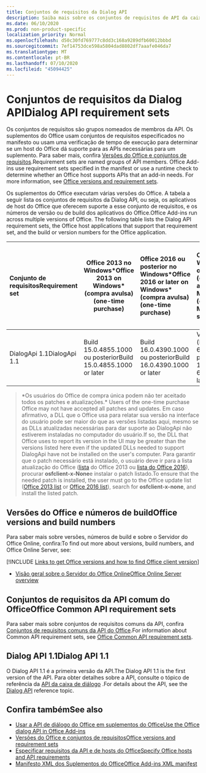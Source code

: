 ```yaml
---
title: Conjuntos de requisitos da Dialog API
description: Saiba mais sobre os conjuntos de requisitos de API da caixa de diálogo.
ms.date: 06/10/2020
ms.prod: non-product-specific
localization_priority: Normal
ms.openlocfilehash: d50c30fd769777c8dd3c168a9289dfb60012bbbd
ms.sourcegitcommit: 7ef14753dce598a5804dad8802df7aaafe046da7
ms.translationtype: MT
ms.contentlocale: pt-BR
ms.lasthandoff: 07/10/2020
ms.locfileid: "45094425"
---
```

# <a name="dialog-api-requirement-sets"></a><span data-ttu-id="3f67b-103">Conjuntos de requisitos da Dialog API</span><span class="sxs-lookup"><span data-stu-id="3f67b-103">Dialog API requirement sets</span></span>

<span data-ttu-id="3f67b-p101">Os conjuntos de requisitos são grupos nomeados de membros da API. Os suplementos do Office usam conjuntos de requisitos especificados no manifesto ou usam uma verificação de tempo de execução para determinar se um host do Office dá suporte para as APIs necessárias para um suplemento. Para saber mais, confira [Versões do Office e conjuntos de requisitos](../../develop/office-versions-and-requirement-sets.md).</span><span class="sxs-lookup"><span data-stu-id="3f67b-p101">Requirement sets are named groups of API members. Office Add-ins use requirement sets specified in the manifest or use a runtime check to determine whether an Office host supports APIs that an add-in needs. For more information, see [Office versions and requirement sets](../../develop/office-versions-and-requirement-sets.md).</span></span>

<span data-ttu-id="3f67b-p102">Os suplementos do Office executam várias versões do Office. A tabela a seguir lista os conjuntos de requisitos da Dialog API, ou seja, os aplicativos de host do Office que oferecem suporte a esse conjunto de requisitos, e os números de versão ou de build dos aplicativos do Office.</span><span class="sxs-lookup"><span data-stu-id="3f67b-p102">Office Add-ins run across multiple versions of Office. The following table lists the Dialog API requirement sets, the Office host applications that support that requirement set, and the build or version numbers for the Office application.</span></span>

|  <span data-ttu-id="3f67b-109">Conjunto de requisitos</span><span class="sxs-lookup"><span data-stu-id="3f67b-109">Requirement set</span></span>  | <span data-ttu-id="3f67b-110">Office 2013 no Windows\*</span><span class="sxs-lookup"><span data-stu-id="3f67b-110">Office 2013 on Windows\*</span></span><br><span data-ttu-id="3f67b-111">(compra avulsa)</span><span class="sxs-lookup"><span data-stu-id="3f67b-111">(one-time purchase)</span></span> | <span data-ttu-id="3f67b-112">Office 2016 ou posterior no Windows\*</span><span class="sxs-lookup"><span data-stu-id="3f67b-112">Office 2016 or later on Windows\*</span></span><br><span data-ttu-id="3f67b-113">(compra avulsa)</span><span class="sxs-lookup"><span data-stu-id="3f67b-113">(one-time purchase)</span></span>   | <span data-ttu-id="3f67b-114">Office no Windows</span><span class="sxs-lookup"><span data-stu-id="3f67b-114">Office on Windows</span></span><br><span data-ttu-id="3f67b-115">(conectado à assinatura do Microsoft 365)</span><span class="sxs-lookup"><span data-stu-id="3f67b-115">(connected to Microsoft 365 subscription)</span></span> |  <span data-ttu-id="3f67b-116">Office no iPad</span><span class="sxs-lookup"><span data-stu-id="3f67b-116">Office on iPad</span></span><br><span data-ttu-id="3f67b-117">(conectado à assinatura do Microsoft 365)</span><span class="sxs-lookup"><span data-stu-id="3f67b-117">(connected to Microsoft 365 subscription)</span></span>  |  <span data-ttu-id="3f67b-118">Office no Mac</span><span class="sxs-lookup"><span data-stu-id="3f67b-118">Office on Mac</span></span><br><span data-ttu-id="3f67b-119">(conectado à assinatura do Microsoft 365)</span><span class="sxs-lookup"><span data-stu-id="3f67b-119">(connected to Microsoft 365 subscription)</span></span>  | <span data-ttu-id="3f67b-120">Office na Web</span><span class="sxs-lookup"><span data-stu-id="3f67b-120">Office on the web</span></span>  |  <span data-ttu-id="3f67b-121">Servidor do Office Online</span><span class="sxs-lookup"><span data-stu-id="3f67b-121">Office Online Server</span></span>  |
|:-----|-----|:-----|:-----|:-----|:-----|:-----|:-----|
| <span data-ttu-id="3f67b-122">DialogApi 1.1</span><span class="sxs-lookup"><span data-stu-id="3f67b-122">DialogApi 1.1</span></span>  | <span data-ttu-id="3f67b-123">Build 15.0.4855.1000 ou posterior</span><span class="sxs-lookup"><span data-stu-id="3f67b-123">Build 15.0.4855.1000 or later</span></span> | <span data-ttu-id="3f67b-124">Build 16.0.4390.1000 ou posterior</span><span class="sxs-lookup"><span data-stu-id="3f67b-124">Build 16.0.4390.1000 or later</span></span> | <span data-ttu-id="3f67b-125">Versão 1602 (build 6741.0000) ou posterior</span><span class="sxs-lookup"><span data-stu-id="3f67b-125">Version 1602 (Build 6741.0000) or later</span></span> | <span data-ttu-id="3f67b-126">1.22 ou posterior</span><span class="sxs-lookup"><span data-stu-id="3f67b-126">1.22 or later</span></span> | <span data-ttu-id="3f67b-127">15.20 ou posterior</span><span class="sxs-lookup"><span data-stu-id="3f67b-127">15.20 or later</span></span>| <span data-ttu-id="3f67b-128">Janeiro de 2017</span><span class="sxs-lookup"><span data-stu-id="3f67b-128">January 2017</span></span> | <span data-ttu-id="3f67b-129">Versão 1608 (build 7601.6800) ou posterior</span><span class="sxs-lookup"><span data-stu-id="3f67b-129">Version 1608 (Build 7601.6800) or later</span></span>|

><span data-ttu-id="3f67b-130">\*Os usuários do Office de compra única podem não ter aceitado todos os patches e atualizações.</span><span class="sxs-lookup"><span data-stu-id="3f67b-130">\* Users of the one-time purchase Office may not have accepted all patches and updates.</span></span> <span data-ttu-id="3f67b-131">Em caso afirmativo, a DLL que o Office usa para relatar sua versão na interface do usuário pode ser maior do que as versões listadas aqui, mesmo se as DLLs atualizadas necessárias para dar suporte ao DialogApi não estiverem instaladas no computador do usuário.</span><span class="sxs-lookup"><span data-stu-id="3f67b-131">If so, the DLL that Office uses to report its version in the UI may be greater than the versions listed here even if the updated DLLs needed to support DialogApi have not be installed on the user's computer.</span></span> <span data-ttu-id="3f67b-132">Para garantir que o patch necessário está instalado, o usuário deve ir para a lista atualização do Office ([lista](/officeupdates/msp-files-office-2013) do Office 2013 ou [lista do Office 2016](/officeupdates/msp-files-office-2016)), procurar **osfclient-x-None**e instalar o patch listado.</span><span class="sxs-lookup"><span data-stu-id="3f67b-132">To ensure that the needed patch is installed, the user must go to the Office update list ([Office 2013 list](/officeupdates/msp-files-office-2013) or [Office 2016 list](/officeupdates/msp-files-office-2016)), search for **osfclient-x-none**, and install the listed patch.</span></span>

## <a name="office-versions-and-build-numbers"></a><span data-ttu-id="3f67b-133">Versões do Office e números de build</span><span class="sxs-lookup"><span data-stu-id="3f67b-133">Office versions and build numbers</span></span>

<span data-ttu-id="3f67b-134">Para saber mais sobre versões, números de build e sobre o Servidor do Office Online, confira:</span><span class="sxs-lookup"><span data-stu-id="3f67b-134">To find out more about versions, build numbers, and Office Online Server, see:</span></span>

[!INCLUDE [Links to get Office versions and how to find Office client version](../../includes/links-get-office-versions-builds.md)]
- [<span data-ttu-id="3f67b-135">Visão geral sobre o Servidor do Office Online</span><span class="sxs-lookup"><span data-stu-id="3f67b-135">Office Online Server overview</span></span>](/officeonlineserver/office-online-server-overview)

## <a name="office-common-api-requirement-sets"></a><span data-ttu-id="3f67b-136">Conjuntos de requisitos da API comum do Office</span><span class="sxs-lookup"><span data-stu-id="3f67b-136">Office Common API requirement sets</span></span>

<span data-ttu-id="3f67b-137">Para saber mais sobre conjuntos de requisitos comuns da API, confira [Conjuntos de requisitos comuns da API do Office](office-add-in-requirement-sets.md).</span><span class="sxs-lookup"><span data-stu-id="3f67b-137">For information about Common API requirement sets, see [Office Common API requirement sets](office-add-in-requirement-sets.md).</span></span>

## <a name="dialog-api-11"></a><span data-ttu-id="3f67b-138">Dialog API 1.1</span><span class="sxs-lookup"><span data-stu-id="3f67b-138">Dialog API 1.1</span></span>

<span data-ttu-id="3f67b-139">O Dialog API 1.1 é a primeira versão da API.</span><span class="sxs-lookup"><span data-stu-id="3f67b-139">The Dialog API 1.1 is the first version of the API.</span></span> <span data-ttu-id="3f67b-140">Para obter detalhes sobre a API, consulte o tópico de referência da [API da caixa de diálogo](/javascript/api/office/office.ui) .</span><span class="sxs-lookup"><span data-stu-id="3f67b-140">For details about the API, see the [Dialog API](/javascript/api/office/office.ui) reference topic.</span></span>

## <a name="see-also"></a><span data-ttu-id="3f67b-141">Confira também</span><span class="sxs-lookup"><span data-stu-id="3f67b-141">See also</span></span>

- [<span data-ttu-id="3f67b-142">Usar a API de diálogo do Office em suplementos do Office</span><span class="sxs-lookup"><span data-stu-id="3f67b-142">Use the Office dialog API in Office Add-ins</span></span>](../../develop/dialog-api-in-office-add-ins.md)
- [<span data-ttu-id="3f67b-143">Versões do Office e conjuntos de requisitos</span><span class="sxs-lookup"><span data-stu-id="3f67b-143">Office versions and requirement sets</span></span>](../../develop/office-versions-and-requirement-sets.md)
- [<span data-ttu-id="3f67b-144">Especificar requisitos da API e de hosts do Office</span><span class="sxs-lookup"><span data-stu-id="3f67b-144">Specify Office hosts and API requirements</span></span>](../../develop/specify-office-hosts-and-api-requirements.md)
- [<span data-ttu-id="3f67b-145">Manifesto XML dos Suplementos do Office</span><span class="sxs-lookup"><span data-stu-id="3f67b-145">Office Add-ins XML manifest</span></span>](../../develop/add-in-manifests.md)

